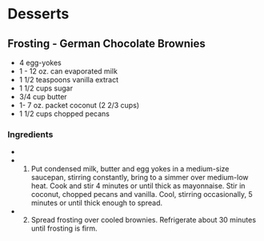 # Desserts

## Frosting - German Chocolate Brownies

* 4 egg-yokes
* 1 - 12 oz. can evaporated milk
* 1 1/2 teaspoons vanilla extract
* 1 1/2 cups sugar
* 3/4 cup butter
* 1- 7 oz. packet coconut (2 2/3 cups)
* 1 1/2 cups chopped pecans

### Ingredients

* 
* 1. Put condensed milk, butter and egg yokes in a medium-size saucepan, stirring constantly, bring to a simmer over medium-low heat. Cook and stir 4 minutes or until thick as mayonnaise. Stir in coconut, chopped pecans and vanilla. Cool, stirring occasionally, 5 minutes or until thick enough to spread.
* 2. Spread frosting over cooled brownies. Refrigerate about 30 minutes until frosting is firm.
